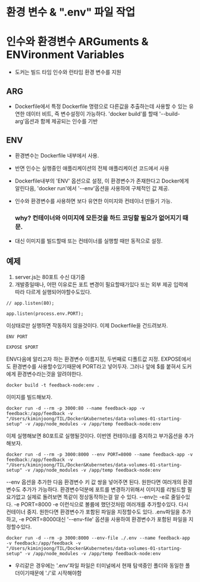 # 환경 변수 & ".env" 파일 작업

# 인수와 환경변수 ARGuments & ENVironment Variables

- 도커는 빌드 타임 인수와 런타임 환경 변수를 지원

## ARG

- Dockerfile에서 특정 Dockerfile 명령으로 다른값을 추출하는데 사용할 수 있는 유연한 데이터 비트, 즉 변수설정이 가능하다. 'docker build'를 할때 '--build-arg'옵션과 함께 제공되는 인수를 기반

## ENV

- 환경변수는 Dockerfile 내부에서 사용.
- 반면 인수는 실행중인 애플리케이션의 전체 애플리케이션 코드에서 사용
- Dockerfile내부의 'ENV' 옵션으로 설정, 이 환경변수가 존재한다고 Docker에게 알린다음, 'docker run'에서 '--env'옵션을 사용하여 구체적인 값 제공.

- 인수와 환경변수를 사용하면 보다 유연한 이미지와 컨테이너 만들기 가능.

  ### why? 컨테이너와 이미지에 모든것을 하드 코딩할 필요가 없어지기 때문.

- 대신 이미지를 빌드할때 또는 컨테이너를 실행할 때만 동적으로 설정.

## 예제

1. server.js는 80포트 수신 대기중
2. 개발중일때나, 어떤 이유로든 포트 변경이 필요할때가있다 또는 외부 제공 입력에 따라 다르게 실행되어야할수도있다.

```
// app.listen(80);

app.listen(process.env.PORT);
```

이상태로만 실행하면 작동하지 않을것이다. 이제 Dockerfile을 건드려보자.

```
ENV PORT

EXPOSE $PORT
```

ENV다음에 알리고자 하는 환경변수 이름지정, 두번째로 디폴트값 지정.
EXPOSE에서도 환경변수를 사용할수있기때문에 PORT라고 넣어두자. 그러나 앞에 $를 붙혀서 도커에게 환경변수라는것을 알려야한다.

```
docker build -t feedback-node:env .
```

이미지를 빌드해보자.

```
docker run -d --rm -p 3000:80 --name feedback-app -v feedback:/app/feedback -v "/Users/kiminjoong/TIL/Docker&Kubernetes/data-volumes-01-starting-setup" -v /app/node_modules -v /app/temp feedback-node:env
```

이제 실행해보면 80포트로 실행될것이다.
이번엔 컨테이너를 중지하고 부가옵션을 추가해보자.

```
docker run -d --rm -p 3000:8000 --env PORT=8000 --name feedback-app -v feedback:/app/feedback -v "/Users/kiminjoong/TIL/Docker&Kubernetes/data-volumes-01-starting-setup" -v /app/node_modules -v /app/temp feedback-node:env
```

--env 옵션을 추가한 다음 환경변수 키 값 쌍을 넣어주면 된다. 원한다면 여러개의 환경변수도 추가가 가능하다.
환경변수덕분에 포트를 변경하기위해서 이미지를 리빌드할 필요가없고 실제로 돌려보면 똑같이 정상동작하는걸 알 수 있다. --env는 -e로 줄일수있다. -e PORT=8000 -e 이런식으로 볼륨에 했던것처럼 여러개를 추가할수있다. 다시 컨테이너 중지. 원한다면 환경변수가 포함된 파일을 지정할수도 있다. .env파일을 추가하고, -e PORT=8000대신 '--env-file' 옵션을 사용하여 환경변수가 포함된 파일을 지정할수있다.

```
docker run -d --rm -p 3000:8000 --env-file ./.env --name feedback-app -v feedback:/app/feedback -v "/Users/kiminjoong/TIL/Docker&Kubernetes/data-volumes-01-starting-setup" -v /app/node_modules -v /app/temp feedback-node:env
```

- 우리같은 경우에는 '.env'파일 파일은 터미널에서 현재 탐색중인 폴더와 동일한 폴더이기때문에 './'로 시작해야함
